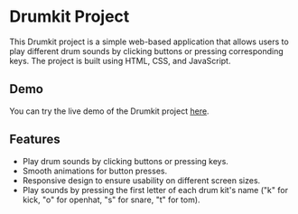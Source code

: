 # Drumkit Project

This Drumkit project is a simple web-based application that allows users to play different drum sounds by clicking buttons or pressing corresponding keys. The project is built using HTML, CSS, and JavaScript.

## Demo
You can try the live demo of the Drumkit project [here](https://drum-kitsss.netlify.app/).

## Features
- Play drum sounds by clicking buttons or pressing keys.
- Smooth animations for button presses.
- Responsive design to ensure usability on different screen sizes.
- Play sounds by pressing the first letter of each drum kit's name ("k" for kick, "o" for openhat, "s" for snare, "t" for tom).